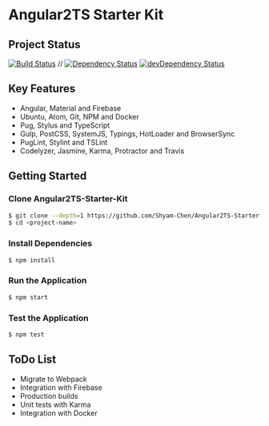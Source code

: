 # Angular2TS Starter Kit

## Project Status
[![Build Status](https://travis-ci.org/Shyam-Chen/Angular2TS-Starter-Kit.svg?branch=master)](https://travis-ci.org/Shyam-Chen/Angular2TS-Starter-Kit)
 //
[![Dependency Status](https://david-dm.org/Shyam-Chen/Angular2TS-Starter-Kit.svg)](https://david-dm.org/Shyam-Chen/Angular2TS-Starter-Kit)
[![devDependency Status](https://david-dm.org/Shyam-Chen/Angular2TS-Starter-Kit/dev-status.svg)](https://david-dm.org/Shyam-Chen/Angular2TS-Starter-Kit#info=devDependencies)

## Key Features
* Angular, Material and Firebase
* Ubuntu, Atom, Git, NPM and Docker
* Pug, Stylus and TypeScript
* Gulp, PostCSS, SystemJS, Typings, HotLoader and BrowserSync
* PugLint, Stylint and TSLint
* Codelyzer, Jasmine, Karma, Protractor and Travis

## Getting Started

### Clone Angular2TS-Starter-Kit
```bash
$ git clone --depth=1 https://github.com/Shyam-Chen/Angular2TS-Starter-Kit.git <project-name>
$ cd <project-name>
```

### Install Dependencies
```bash
$ npm install
```

### Run the Application
```bash
$ npm start
```

### Test the Application
```bash
$ npm test
```

## ToDo List
* Migrate to Webpack
* Integration with Firebase
* Production builds
* Unit tests with Karma
* Integration with Docker
